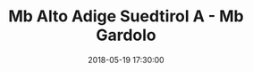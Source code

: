 ---
title: Mb Alto Adige Suedtirol A - Mb Gardolo
date: 2018-05-19 17:30:00
squadra-a: Mb Gardolo
punteggio-a: 
squadra-b: Mb Alto Adige Suedtirol A
punteggio-b: 
partite/squadra: aquilotti-17-18
luogo: SC. MEDIA ADA NEGRI
categoria: aquilotti
---